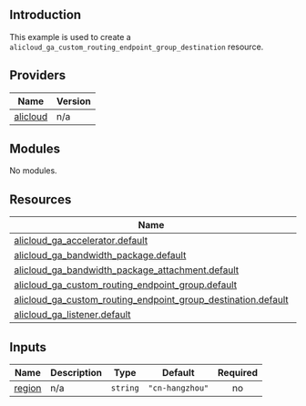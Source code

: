 ## Introduction

This example is used to create a `alicloud_ga_custom_routing_endpoint_group_destination` resource.

<!-- BEGIN_TF_DOCS -->
## Providers

| Name | Version |
|------|---------|
| <a name="provider_alicloud"></a> [alicloud](#provider\_alicloud) | n/a |

## Modules

No modules.

## Resources

| Name | Type |
|------|------|
| [alicloud_ga_accelerator.default](https://registry.terraform.io/providers/aliyun/alicloud/latest/docs/resources/ga_accelerator) | resource |
| [alicloud_ga_bandwidth_package.default](https://registry.terraform.io/providers/aliyun/alicloud/latest/docs/resources/ga_bandwidth_package) | resource |
| [alicloud_ga_bandwidth_package_attachment.default](https://registry.terraform.io/providers/aliyun/alicloud/latest/docs/resources/ga_bandwidth_package_attachment) | resource |
| [alicloud_ga_custom_routing_endpoint_group.default](https://registry.terraform.io/providers/aliyun/alicloud/latest/docs/resources/ga_custom_routing_endpoint_group) | resource |
| [alicloud_ga_custom_routing_endpoint_group_destination.default](https://registry.terraform.io/providers/aliyun/alicloud/latest/docs/resources/ga_custom_routing_endpoint_group_destination) | resource |
| [alicloud_ga_listener.default](https://registry.terraform.io/providers/aliyun/alicloud/latest/docs/resources/ga_listener) | resource |

## Inputs

| Name | Description | Type | Default | Required |
|------|-------------|------|---------|:--------:|
| <a name="input_region"></a> [region](#input\_region) | n/a | `string` | `"cn-hangzhou"` | no |
<!-- END_TF_DOCS -->
